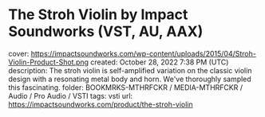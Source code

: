 # The Stroh Violin by Impact Soundworks (VST, AU, AAX)

cover: https://impactsoundworks.com/wp-content/uploads/2015/04/Stroh-Violin-Product-Shot.png
created: October 28, 2022 7:38 PM (UTC)
description: The stroh violin is self-amplified variation on the classic violin design with a resonating metal body and horn. We've thoroughly sampled this fascinating.
folder: BOOKMRKS-MTHRFCKR / MEDIA-MTHRFCKR / Audio / Pro Audio / VSTI
tags: vsti
url: https://impactsoundworks.com/product/the-stroh-violin